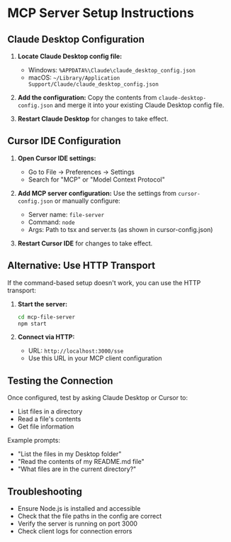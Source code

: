 # MCP Server Setup Instructions

## Claude Desktop Configuration

1. **Locate Claude Desktop config file:**
   - Windows: `%APPDATA%\Claude\claude_desktop_config.json`
   - macOS: `~/Library/Application Support/Claude/claude_desktop_config.json`

2. **Add the configuration:**
   Copy the contents from `claude-desktop-config.json` and merge it into your existing Claude Desktop config file.

3. **Restart Claude Desktop** for changes to take effect.

## Cursor IDE Configuration

1. **Open Cursor IDE settings:**
   - Go to File → Preferences → Settings
   - Search for "MCP" or "Model Context Protocol"

2. **Add MCP server configuration:**
   Use the settings from `cursor-config.json` or manually configure:
   - Server name: `file-server`
   - Command: `node`
   - Args: Path to tsx and server.ts (as shown in cursor-config.json)

3. **Restart Cursor IDE** for changes to take effect.

## Alternative: Use HTTP Transport

If the command-based setup doesn't work, you can use the HTTP transport:

1. **Start the server:**
   ```bash
   cd mcp-file-server
   npm start
   ```

2. **Connect via HTTP:**
   - URL: `http://localhost:3000/sse`
   - Use this URL in your MCP client configuration

## Testing the Connection

Once configured, test by asking Claude Desktop or Cursor to:
- List files in a directory
- Read a file's contents  
- Get file information

Example prompts:
- "List the files in my Desktop folder"
- "Read the contents of my README.md file"
- "What files are in the current directory?"

## Troubleshooting

- Ensure Node.js is installed and accessible
- Check that the file paths in the config are correct
- Verify the server is running on port 3000
- Check client logs for connection errors